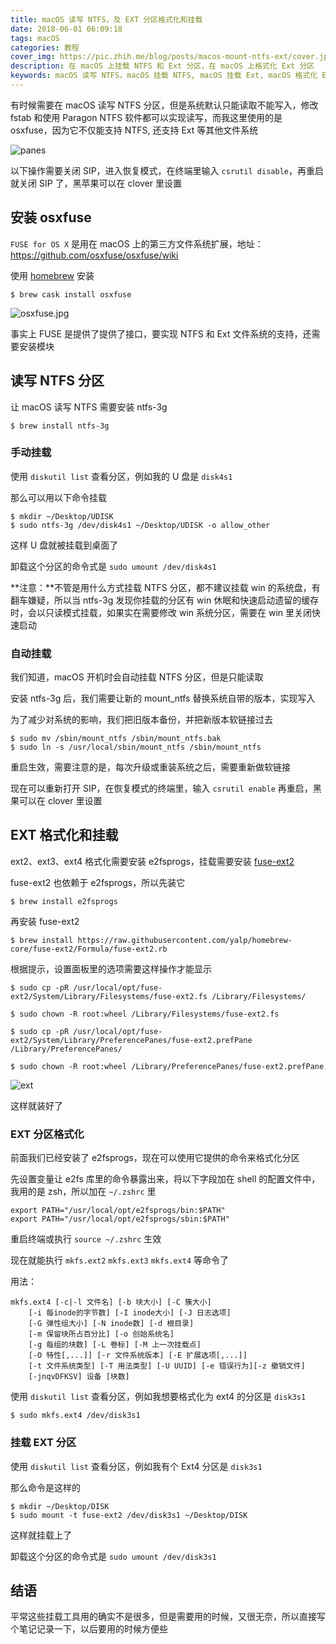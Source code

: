 ```yaml
---
title: macOS 读写 NTFS，及 EXT 分区格式化和挂载
date: 2018-06-01 06:09:18
tags: macOS
categories: 教程
cover_img: https://pic.zhih.me/blog/posts/macos-mount-ntfs-ext/cover.jpg 
description: 在 macOS 上挂载 NTFS 和 Ext 分区，在 macOS 上格式化 Ext 分区
keywords: macOS 读写 NTFS，macOS 挂载 NTFS, macOS 挂载 Ext, macOS 格式化 Ext, osxfuse, ntfs-3g
---
```


有时候需要在 macOS 读写 NTFS 分区，但是系统默认只能读取不能写入，修改 fstab 和使用 Paragon NTFS 软件都可以实现读写，而我这里使用的是 osxfuse，因为它不仅能支持 NTFS, 还支持 Ext 等其他文件系统

![panes](https://pic.zhih.me/blog/posts/macos-mount-ntfs-ext/panes.jpg)

以下操作需要关闭 SIP，进入恢复模式，在终端里输入 `csrutil disable`，再重启就关闭 SIP 了，黑苹果可以在 clover 里设置

## 安装 osxfuse

`FUSE for OS X` 是用在 macOS 上的第三方文件系统扩展，地址：https://github.com/osxfuse/osxfuse/wiki

使用 [homebrew](https://brew.sh/) 安装

```shell
$ brew cask install osxfuse
```

![osxfuse.jpg](https://pic.zhih.me/blog/posts/macos-mount-ntfs-ext/osxfuse.jpg)

事实上 FUSE 是提供了提供了接口，要实现 NTFS 和 Ext 文件系统的支持，还需要安装模块

## 读写 NTFS 分区

让 macOS 读写 NTFS 需要安装 ntfs-3g

```shell
$ brew install ntfs-3g
```

### 手动挂载

使用 `diskutil list` 查看分区，例如我的 U 盘是 `disk4s1`

那么可以用以下命令挂载

```shell
$ mkdir ~/Desktop/UDISK
$ sudo ntfs-3g /dev/disk4s1 ~/Desktop/UDISK -o allow_other
```

这样 U 盘就被挂载到桌面了

卸载这个分区的命令式是 `sudo umount /dev/disk4s1`

**注意：**不管是用什么方式挂载 NTFS 分区，都不建议挂载 win 的系统盘，有翻车嫌疑，所以当 ntfs-3g 发现你挂载的分区有 win 休眠和快速启动遗留的缓存时，会以只读模式挂载，如果实在需要修改 win 系统分区，需要在 win 里关闭快速启动 

### 自动挂载

我们知道，macOS 开机时会自动挂载 NTFS 分区，但是只能读取

安装 ntfs-3g 后，我们需要让新的 mount_ntfs 替换系统自带的版本，实现写入

为了减少对系统的影响，我们把旧版本备份，并把新版本软链接过去

```shell
$ sudo mv /sbin/mount_ntfs /sbin/mount_ntfs.bak
$ sudo ln -s /usr/local/sbin/mount_ntfs /sbin/mount_ntfs
```

重启生效，需要注意的是，每次升级或重装系统之后，需要重新做软链接

现在可以重新打开 SIP，在恢复模式的终端里，输入 `csrutil enable` 再重启，黑果可以在 clover 里设置

## EXT 格式化和挂载

ext2、ext3、ext4 格式化需要安装 e2fsprogs，挂载需要安装 [fuse-ext2](https://github.com/alperakcan/fuse-ext2)

fuse-ext2 也依赖于 e2fsprogs，所以先装它

```shell
$ brew install e2fsprogs
```

再安装 fuse-ext2

```shell
$ brew install https://raw.githubusercontent.com/yalp/homebrew-core/fuse-ext2/Formula/fuse-ext2.rb
```

根据提示，设置面板里的选项需要这样操作才能显示

```shell
$ sudo cp -pR /usr/local/opt/fuse-ext2/System/Library/Filesystems/fuse-ext2.fs /Library/Filesystems/

$ sudo chown -R root:wheel /Library/Filesystems/fuse-ext2.fs

$ sudo cp -pR /usr/local/opt/fuse-ext2/System/Library/PreferencePanes/fuse-ext2.prefPane /Library/PreferencePanes/

$ sudo chown -R root:wheel /Library/PreferencePanes/fuse-ext2.prefPane
```

![ext](https://pic.zhih.me/blog/posts/macos-mount-ntfs-ext/ext.jpg)

这样就装好了

### EXT 分区格式化

前面我们已经安装了 e2fsprogs，现在可以使用它提供的命令来格式化分区

先设置变量让 e2fs 库里的命令暴露出来，将以下字段加在 shell 的配置文件中，我用的是 zsh，所以加在 `~/.zshrc` 里

```
export PATH="/usr/local/opt/e2fsprogs/bin:$PATH"
export PATH="/usr/local/opt/e2fsprogs/sbin:$PATH"
```

重启终端或执行 `source ~/.zshrc` 生效

现在就能执行 `mkfs.ext2` `mkfs.ext3` `mkfs.ext4` 等命令了

用法：

```shell
mkfs.ext4 [-c|-l 文件名] [-b 块大小] [-C 簇大小]
    [-i 每inode的字节数] [-I inode大小] [-J 日志选项]
    [-G 弹性组大小] [-N inode数] [-d 根目录]
    [-m 保留块所占百分比] [-o 创始系统名]
    [-g 每组的块数] [-L 卷标] [-M 上一次挂载点]
    [-O 特性[,...]] [-r 文件系统版本] [-E 扩展选项[,...]]
    [-t 文件系统类型] [-T 用法类型] [-U UUID] [-e 错误行为][-z 撤销文件]
    [-jnqvDFKSV] 设备 [块数]
```

使用 `diskutil list` 查看分区，例如我想要格式化为 ext4 的分区是 `disk3s1`

```shell
$ sudo mkfs.ext4 /dev/disk3s1
```

### 挂载 EXT 分区

使用 `diskutil list` 查看分区，例如我有个 Ext4 分区是 `disk3s1`

那么命令是这样的

```shell
$ mkdir ~/Desktop/DISK
$ sudo mount -t fuse-ext2 /dev/disk3s1 ~/Desktop/DISK
```

这样就挂载上了

卸载这个分区的命令式是 `sudo umount /dev/disk3s1`

## 结语

平常这些挂载工具用的确实不是很多，但是需要用的时候，又很无奈，所以直接写个笔记记录一下，以后要用的时候方便些
